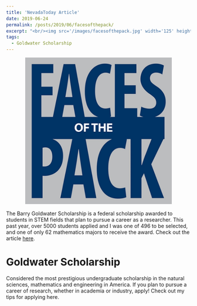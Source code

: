```yaml
---
title: 'NevadaToday Article'
date: 2019-06-24
permalink: /posts/2019/06/facesofthepack/
excerpt: "<br/><img src='/images/facesofthepack.jpg' width='125' height='125'> I was recently featured in NevadaToday for receiving the Barry Goldwater Scholarship."
tags:
  - Goldwater Scholarship
---
```


<p align="center">
  <img width="400" height="400" src="/images/facesofthepack.jpg">
</p>

The Barry Goldwater Scholarship is a federal scholarship awarded to students in STEM fields that plan to pursue a career as a researcher. This past year, over 5000 students applied and I was one of 496 to be selected, and one of only 62 mathematics majors to receive the award. Check out the article [here](https://www.unr.edu/nevada-today/news/2019/faces-of-the-pack-guglielmo-panelli).


Goldwater Scholarship
======
Considered the most prestigious undergraduate scholarship in the natural sciences, mathematics and engineering in America. If you plan to pursue a career of research, whether in academia or industry, apply! Check out my tips for applying here.